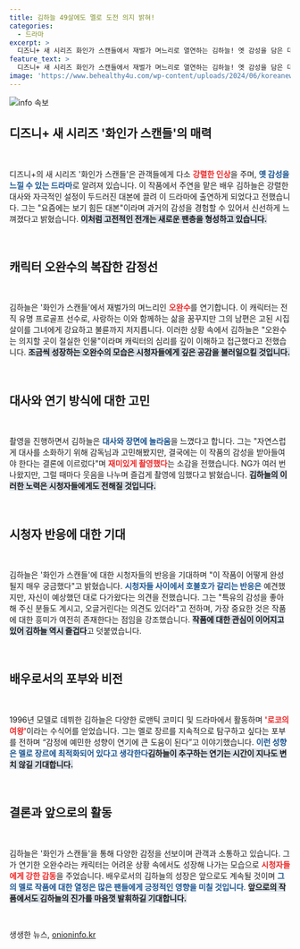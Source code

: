 ```yaml
---
title: 김하늘 49살에도 멜로 도전 의지 밝혀!
categories:
  - 드라마
excerpt: >
  디즈니+ 새 시리즈 화인가 스캔들에서 재벌가 며느리로 열연하는 김하늘! 옛 감성을 담은 대본에 끌려 출연 결심, 강렬한 대사와 코믹한 현장 비하인드까지 공개! 이 드라마가 어떻게 흥미진진한 반응을 얻고 있을지 확인해보세요!
feature_text: >
  디즈니+ 새 시리즈 화인가 스캔들에서 재벌가 며느리로 열연하는 김하늘! 옛 감성을 담은 대본에 끌려 출연 결심, 강렬한 대사와 코믹한 현장 비하인드까지 공개! 이 드라마가 어떻게 흥미진진한 반응을 얻고 있을지 확인해보세요!
image: 'https://www.behealthy4u.com/wp-content/uploads/2024/06/koreanews.jpg'
---
```


<p><img src="https://www.behealthy4u.com/wp-content/uploads/2024/06/koreanews.jpg" alt="info 속보" /></p>

<h2 data-ke-size="size26">디즈니+ 새 시리즈 '화인가 스캔들'의 매력</h2>

<p data-ke-size="size16">&nbsp;</p>

<p>디즈니+의 새 시리즈 '화인가 스캔들'은 관객들에게 다소 <b><span style="color: #ee2323;">강렬한 인상</span></b>을 주며, <b><span style="color: #1a5490;">옛 감성을 느낄 수 있는 드라마</span></b>로 알려져 있습니다. 이 작품에서 주연을 맡은 배우 김하늘은 강렬한 대사와 자극적인 설정이 두드러진 대본에 끌려 이 드라마에 출연하게 되었다고 전했습니다. 그는 "요즘에는 보기 힘든 대본"이라며 과거의 감성을 경험할 수 있어서 신선하게 느껴졌다고 밝혔습니다. <b><span style="background-color: #21538527;">이처럼 고전적인 전개는 새로운 팬층을 형성하고 있습니다.</span></b></p>

<p data-ke-size="size16">&nbsp;</p>

<h2 data-ke-size="size26">캐릭터 오완수의 복잡한 감정선</h2>

<p data-ke-size="size16">&nbsp;</p>

<p>김하늘은 '화인가 스캔들'에서 재벌가의 며느리인 <b><span style="color: #ee2323;">오완수</span></b>를 연기합니다. 이 캐릭터는 전직 유명 프로골프 선수로, 사랑하는 이와 함께하는 삶을 꿈꾸지만 그의 남편은 고된 시집살이를 그녀에게 강요하고 불륜까지 저지릅니다. 이러한 상황 속에서 김하늘은 "오완수는 의지할 곳이 절실한 인물"이라며 캐릭터의 심리를 깊이 이해하고 접근했다고 전했습니다. <b><span style="background-color: #21538527;">조금씩 성장하는 오완수의 모습은 시청자들에게 깊은 공감을 불러일으킬 것입니다.</span></b></p>

<p data-ke-size="size16">&nbsp;</p>

<h2 data-ke-size="size26">대사와 연기 방식에 대한 고민</h2>

<p data-ke-size="size16">&nbsp;</p>

<p>촬영을 진행하면서 김하늘은 <b><span style="color: #1a5490;">대사와 장면에 놀라움</span></b>을 느꼈다고 합니다. 그는 "자연스럽게 대사를 소화하기 위해 감독님과 고민해봤지만, 결국에는 이 작품의 감성을 받아들여야 한다는 결론에 이르렀다"며 <b><span style="color: #ee2323;">재미있게 촬영했다</span></b>는 소감을 전했습니다. NG가 여러 번 나왔지만, 그럴 때마다 웃음을 나누며 즐겁게 촬영에 임했다고 밝혔습니다. <b><span style="background-color: #21538527;">김하늘의 이러한 노력은 시청자들에게도 전해질 것입니다.</span></b></p>

<p data-ke-size="size16">&nbsp;</p>

<h2 data-ke-size="size26">시청자 반응에 대한 기대</h2>

<p data-ke-size="size16">&nbsp;</p>

<p>김하늘은 '화인가 스캔들'에 대한 시청자들의 반응을 기대하며 "이 작품이 어떻게 완성될지 매우 궁금했다"고 밝혔습니다. <b><span style="color: #1a5490;">시청자들 사이에서 호불호가 갈리는 반응은</span></b> 예견했지만, 자신이 예상했던 대로 다가왔다는 의견을 전했습니다. 그는 "특유의 감성을 좋아해 주신 분들도 계시고, 오글거린다는 의견도 있더라"고 전하며, 가장 중요한 것은 작품에 대한 흥미가 여전히 존재한다는 점임을 강조했습니다. <b><span style="background-color: #21538527;">작품에 대한 관심이 이어지고 있어 김하늘 역시 즐겁다</span></b>고 덧붙였습니다.</p>

<p data-ke-size="size16">&nbsp;</p>

<h2 data-ke-size="size26">배우로서의 포부와 비전</h2>

<p data-ke-size="size16">&nbsp;</p>

<p>1996년 모델로 데뷔한 김하늘은 다양한 로맨틱 코미디 및 드라마에서 활동하며 <b><span style="color: #ee2323;">'로코의 여왕'</span></b>이라는 수식어를 얻었습니다. 그는 멜로 장르를 지속적으로 탐구하고 싶다는 포부를 전하며 “감정에 예민한 성향이 연기에 큰 도움이 된다”고 이야기했습니다. <b><span style="color: #1a5490;">이런 성향은 멜로 장르에 최적화되어 있다고 생각한다</span></b며, 그가 앞으로도 멜로 작품에서 활동하기를 바라는 마음을 드러냈습니다. <b><span style="background-color: #21538527;">김하늘이 추구하는 연기는 시간이 지나도 변치 않길 기대합니다.</span></b></p>

<p data-ke-size="size16">&nbsp;</p>

<h2 data-ke-size="size26">결론과 앞으로의 활동</h2>

<p data-ke-size="size16">&nbsp;</p>

<p>김하늘은 '화인가 스캔들'을 통해 다양한 감정을 선보이며 관객과 소통하고 있습니다. 그가 연기한 오완수라는 캐릭터는 어려운 상황 속에서도 성장해 나가는 모습으로 <b><span style="color: #ee2323;">시청자들에게 강한 감동</span></b>을 주었습니다. 배우로서의 김하늘의 성장은 앞으로도 계속될 것이며 <b><span style="color: #1a5490;">그의 멜로 작품에 대한 열정은 많은 팬들에게 긍정적인 영향을 미칠 것입니다</span></b>. <b><span style="background-color: #21538527;">앞으로의 작품에서도 김하늘의 진가를 마음껏 발휘하길 기대합니다.</span></b> </p>

<p data-ke-size="size16">&nbsp;</p>
생생한 뉴스, <a href="https://onioninfo.kr" rel="dofollow">onioninfo.kr</a>


